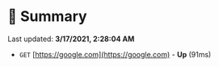 # 📖 Summary
Last updated: **3/17/2021, 2:28:04 AM**

- `GET` [https://google.com](https://google.com) - **Up** (91ms)
